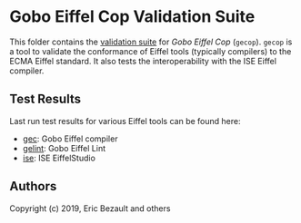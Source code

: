 # Gobo Eiffel Cop Validation Suite

This folder contains the [validation suite](.) for *Gobo Eiffel Cop*
(`gecop`). `gecop` is a tool to validate the conformance of
Eiffel tools (typically compilers) to the ECMA Eiffel standard.
It also tests the interoperability with the ISE Eiffel compiler.

## Test Results

Last run test results for various Eiffel tools can be found here:

* [gec](last_run_gec.md): Gobo Eiffel compiler
* [gelint](last_run_gelint.md): Gobo Eiffel Lint
* [ise](last_run_ise.md): ISE EiffelStudio

## Authors

Copyright (c) 2019, Eric Bezault and others
